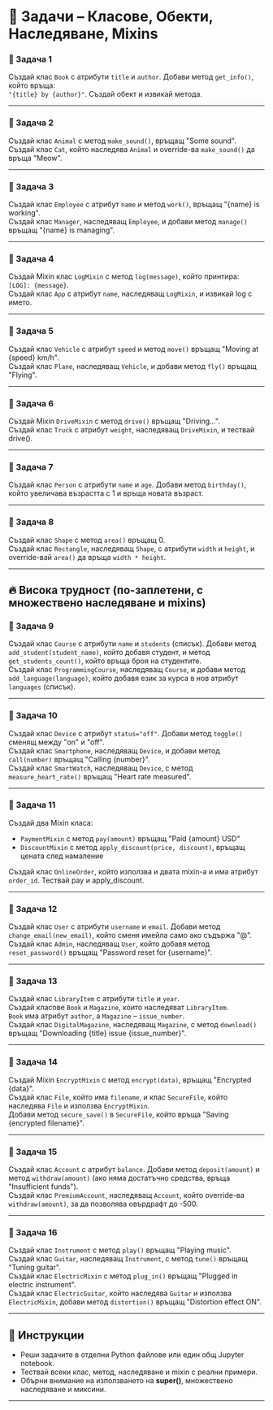 # 📝 Задачи – Класове, Обекти, Наследяване, Mixins


### 🔹 Задача 1
Създай клас `Book` с атрибути `title` и `author`. Добави метод `get_info()`, който връща:  
`"{title} by {author}"`. Създай обект и извикай метода.

---

### 🔹 Задача 2
Създай клас `Animal` с метод `make_sound()`, връщащ "Some sound".  
Създай клас `Cat`, който наследява `Animal` и override-ва `make_sound()` да връща "Meow".

---

### 🔹 Задача 3
Създай клас `Employee` с атрибут `name` и метод `work()`, връщащ "{name} is working".  
Създай клас `Manager`, наследяващ `Employee`, и добави метод `manage()` връщащ "{name} is managing".

---

### 🔹 Задача 4
Създай Mixin клас `LogMixin` с метод `log(message)`, който принтира:  
`[LOG]: {message}`.  
Създай клас `App` с атрибут `name`, наследяващ `LogMixin`, и извикай log с името.

---

### 🔹 Задача 5
Създай клас `Vehicle` с атрибут `speed` и метод `move()` връщащ "Moving at {speed} km/h".  
Създай клас `Plane`, наследяващ `Vehicle`, и добави метод `fly()` връщащ "Flying".

---

### 🔹 Задача 6
Създай Mixin `DriveMixin` с метод `drive()` връщащ "Driving...".  
Създай клас `Truck` с атрибут `weight`, наследяващ `DriveMixin`, и тествай drive().

---

### 🔹 Задача 7
Създай клас `Person` с атрибути `name` и `age`. Добави метод `birthday()`, който увеличава възрастта с 1 и връща новата възраст.

---

### 🔹 Задача 8
Създай клас `Shape` с метод `area()` връщащ 0.  
Създай клас `Rectangle`, наследяващ `Shape`, с атрибути `width` и `height`, и override-вай `area()` да връща `width * height`.

---

## 🔥 Висока трудност (по-заплетени, с множествено наследяване и mixins)

### 🔹 Задача 9
Създай клас `Course` с атрибути `name` и `students` (списък). Добави метод `add_student(student_name)`, който добавя студент, и метод `get_students_count()`, който връща броя на студентите.  
Създай клас `ProgrammingCourse`, наследяващ `Course`, и добави метод `add_language(language)`, който добавя език за курса в нов атрибут `languages` (списък).

---

### 🔹 Задача 10
Създай клас `Device` с атрибут `status="off"`. Добави метод `toggle()` сменящ между "on" и "off".  
Създай клас `Smartphone`, наследяващ `Device`, и добави метод `call(number)` връщащ "Calling {number}".  
Създай клас `SmartWatch`, наследяващ `Device`, с метод `measure_heart_rate()` връщащ "Heart rate measured".

---

### 🔹 Задача 11
Създай два Mixin класа:
- `PaymentMixin` с метод `pay(amount)` връщащ "Paid {amount} USD"
- `DiscountMixin` с метод `apply_discount(price, discount)`, връщащ цената след намаление

Създай клас `OnlineOrder`, който използва и двата mixin-а и има атрибут `order_id`. Тествай pay и apply_discount.

---

### 🔹 Задача 12
Създай клас `User` с атрибути `username` и `email`. Добави метод `change_email(new_email)`, който сменя имейла само ако съдържа "@".  
Създай клас `Admin`, наследяващ `User`, който добавя метод `reset_password()` връщащ "Password reset for {username}".

---

### 🔹 Задача 13
Създай клас `LibraryItem` с атрибути `title` и `year`.  
Създай класове `Book` и `Magazine`, които наследяват `LibraryItem`.  
`Book` има атрибут `author`, а `Magazine` – `issue_number`.  
Създай клас `DigitalMagazine`, наследяващ `Magazine`, с метод `download()` връщащ "Downloading {title} issue {issue_number}".

---

### 🔹 Задача 14
Създай Mixin `EncryptMixin` с метод `encrypt(data)`, връщащ "Encrypted {data}".  
Създай клас `File`, който има `filename`, и клас `SecureFile`, който наследява `File` и използва `EncryptMixin`.  
Добави метод `secure_save()` в `SecureFile`, който връща "Saving {encrypted filename}".

---

### 🔹 Задача 15
Създай клас `Account` с атрибут `balance`. Добави метод `deposit(amount)` и метод `withdraw(amount)` (ако няма достатъчно средства, връща "Insufficient funds").  
Създай клас `PremiumAccount`, наследяващ `Account`, който override-ва `withdraw(amount)`, за да позволява овърдрафт до -500.

---

### 🔹 Задача 16
Създай клас `Instrument` с метод `play()` връщащ "Playing music".  
Създай клас `Guitar`, наследяващ `Instrument`, с метод `tune()` връщащ "Tuning guitar".  
Създай клас `ElectricMixin` с метод `plug_in()` връщащ "Plugged in electric instrument".  
Създай клас `ElectricGuitar`, който наследява `Guitar` и използва `ElectricMixin`, добави метод `distortion()` връщащ "Distortion effect ON".

---

## 📌 Инструкции

- Реши задачите в отделни Python файлове или един общ Jupyter notebook.  
- Тествай всеки клас, метод, наследяване и mixin с реални примери.  
- Обърни внимание на използването на **super()**, множествено наследяване и миксини.

---

